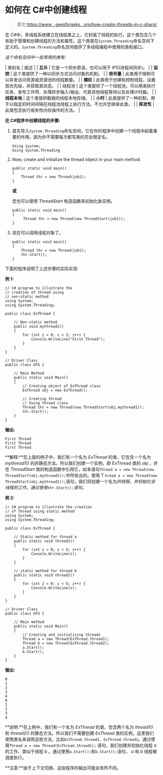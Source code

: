 # 如何在 C#中创建线程

> 原文:[https://www . geesforgeks . org/how-create-threads-in-c-sharp/](https://www.geeksforgeeks.org/how-to-create-threads-in-c-sharp/)

在 C#中，多线程系统建立在线程类之上，它封装了线程的执行。这个类包含几个有助于管理和创建线程的方法和属性，这个类是在`System.Threading`命名空间下定义的。`System.Threading`命名空间提供了多线程编程中使用的类和接口。

*这个命名空间中一些常用的类有:*

| 类别名 | 描述 |
| **互斥** | 它是一个同步原语，也可以用于 IPS(进程间同步)。 |
| **监控** | 这个类提供了一种以同步方式访问对象的机制。 |
| **信号量** | 此类用于限制可以并发访问资源或资源池的线程数量。 |
| **螺纹** | 此类用于创建和控制线程，设置其优先级，并获取其状态。 |
| 线程池 | 这个类提供了一个线程池，可以用来执行任务、发布工作项、处理异步输入/输出、代表其他线程等待以及处理计时器。 |
| **线程本地** | 这个类提供数据的线程本地存储。 |
| **小时** | 此类提供了一种机制，用于以指定的时间间隔在线程池线程上执行方法。不允许您继承此类。 |
| **挥发性** | 此类包含执行易失性内存操作的方法。 |

**在 C#程序中创建线程的步骤:**

1.  首先导入`System.Threading`命名空间，它在你的程序中创建一个线程中起着重要的作用，因为你不需要每次都写类的完全限定名。

    ```
    Using System;
    Using System.Threading

    ```

2.  Now, create and initialize the thread object in your main method.

    ```
    public static void main()
    {
        Thread thr = new Thread(job1);
    }

    ```

    **或**

    您也可以使用 ThreadStart 构造函数来初始化新实例。

    ```
    public static void main()
    {
         Thread thr = new Thread(new ThreadStart(job1));
    }

    ```

3.  现在可以调用线程对象了。

    ```
    public static void main()
    {
        Thread thr = new Thread(job1);
        thr.Start();
    }

    ```

下面的程序说明了上述步骤的实际实现:

**例 1:**

```
// C# program to illustrate the
// creation of thread using
// non-static method
using System;
using System.Threading;

public class ExThread {

    // Non-static method
    public void mythread1()
    {
        for (int z = 0; z < 3; z++) {
            Console.WriteLine("First Thread");
        }
    }
}

// Driver Class
public class GFG {

    // Main Method
    public static void Main()
    {
        // Creating object of ExThread class
        ExThread obj = new ExThread();

        // Creating thread
        // Using thread class
        Thread thr = new Thread(new ThreadStart(obj.mythread1));
        thr.Start();
    }
}
```

**输出:**

```
First Thread
First Thread
First Thread

```

**解释:**在上面的例子中，我们有一个名为 *ExThread* 的类，它包含一个名为 *mythread1()* 的非静态方法。所以我们创建一个实例，即 ExThread 类的 *obj* ，并在 *ThreadStart* 类的构造函数中引用它，如本语句`Thread a = new Thread(new ThreadStart(obj.mythread1));`中所给出的。使用 T `hread a = new Thread(new ThreadStart(obj.mythread1));`语句，我们将创建一个名为*的线程，并初始化该线程的工作。通过使用`thr.Start();`语句。*

**例 2:**

```
// C# program to illustrate the creation
// of thread using static method
using System;
using System.Threading;

public class ExThread {

    // Static method for thread a
    public static void thread1()
    {
        for (int z = 0; z < 5; z++) {
            Console.WriteLine(z);
        }
    }

    // static method for thread b
    public static void thread2()
    {
        for (int z = 0; z < 5; z++) {
            Console.WriteLine(z);
        }
    }
}

// Driver Class
public class GFG {

    // Main method
    public static void Main()
    {
        // Creating and initializing threads
        Thread a = new Thread(ExThread.thread1);
        Thread b = new Thread(ExThread.thread2);
        a.Start();
        b.Start();
    }
}
```

**输出:**

```
0
1
2
3
4
0
1
2
3
4

```

**说明:**在上例中，我们有一个名为 *ExThread* 的类，包含两个名为 *thread1()* 和 *thread2()* 的静态方法。所以我们不需要创建 *ExThread* 类的实例。这里我们使用类名来调用这些方法，比如`ExThread.thread1`、`ExThread.thread2`。通过使用`Thread a = new Thread(ExThread.thread1);` 语句，我们创建并初始化线程 *a* 的工作，类似于线程 *b* 。通过使用`a.Start();`和`b.Start();`语句， *a* 和 *b* 线程被调度执行。

**注意:**由于上下文切换，这些程序的输出可能会有所不同。
